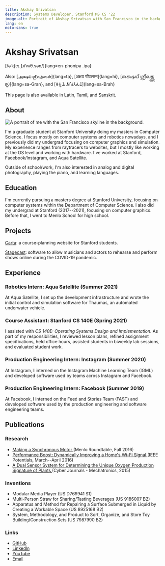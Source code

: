 ```yaml
---
title: Akshay Srivatsan
description: Systems Developer, Stanford MS CS '22
image-alt: Portrait of Akshay Srivatsan with San Francisco in the background.
lang: en
noto-sans: true
---
```


# Akshay Srivatsan

[/əˈkʃeɪ ʃɹiˈvʌθ.sən/]{lang=en-phonipa .ipa}

Also: [அக்ஷய் ஶ்ரீவத்ஸன்]{lang=ta},
[अक्षय श्रीवत्सन]{lang=hi},
[𑌅𑌕𑍍𑌷𑌯𑍍 𑌶𑍍𑌰𑍀𑌵𑌤𑍍𑌸𑌨𑍍]{lang=sa-Gran}, and
[𑀅𑀓𑁆𑀱𑀬𑁆 𑀰𑁆𑀭𑀻𑀯𑀢𑁆𑀲𑀦𑁆]{lang=sa-Brah}

This page is also available in [Latin](latin.html), [Tamil](tamil.html), and [Sanskrit](sanskrit.html).

## About

![A portrait of me with the San Francisco skyline in the 
background.](assets/img/portrait-small.jpg)

I'm a graduate student at Stanford University doing my masters in Computer
Science.
I focus mostly on computer systems and robotics nowadays, and I previously did
my undergrad focusing on computer graphics and simulation.
My experience ranges from raytracers to websites, but I mostly like working at
the OS level and working with hardware.
I've worked at Stanford, Facebook/Instagram, and Aqua Satellite.

Outside of school/work, I'm also interested in analog and digital photography,
playing the piano, and learning languages.

## Education

I'm currently pursuing a masters degree at Stanford University, focusing on
computer systems within the Department of Computer Science.
I also did my undergrad at Stanford (2017--2021), focusing on computer
graphics.
Before that, I went to Menlo School for high school.

## Projects

[Carta](https://carta.stanford.edu): a course-planning website for Stanford students.

[Stagecast](https://taps.stanford.edu/stagecast): software to allow musicians and actors to rehearse and perform shows online during the COVID-19 pandemic.

## Experience

### Robotics Intern: Aqua Satellite (Summer 2021)

At Aqua Satellite, I set up the development infrastructure and wrote the
initial control and simulation software for Thaumas, an automated underwater
vehicle.

### Course Assistant: Stanford CS 140E (Spring 2021)

I assisted with _CS 140E: Operating Systems Design and Implementation_.
As part of my responsibilities, I reviewed lesson plans, refined assignment
specifications, held office hours, assisted students in biweekly lab sessions,
and evaluated student work.

### Production Engineering Intern: Instagram (Summer 2020)

At Instagram, I interned on the Instagram Machine Learning Team (IGML) and
developed software used by teams across Instagram and Facebook.

### Production Engineering Intern: Facebook (Summer 2019)

At Facebook, I interned on the Feed and Stories Team (FAST) and developed
software used by the production engineering and software engineering teams.

## Publications

### Research

- [Making a Synchronous Motor
  ](http://roundtable.menloschool.org/issue25/5_McNelly+Srivatsan_MS_Roundtable25_Fall_2016.pdf)
  (Menlo Roundtable, Fall 2016)
- [Performance Boost: Dynamically Improving a Home's Wi-Fi Signal
  ](http://ieeexplore.ieee.org/abstract/document/7425403/)
  (IEEE Potentials, March--April 2016)
- [A Dual Sensor System for Determining the Unique Oxygen Production Signature
  of Plants ](http://www.cyberjournals.com/Papers/2015/01.pdf)
  (Cyber Journals - Mechatronics, 2015)

### Inventions

- Modular Media Player (US D769941 S1)
- Multi-Person Straw for Sharing/Tasting Beverages (US 9186007 B2)
- Apparatus and Method for Repairing a Surface Submerged in Liquid by Creating
  a Workable Space (US 8925168 B2)
- System, Methodology, and Product to Sort, Organize, and Store Toy
  Building/Construction Sets (US 7987990 B2)

### Links

- [GitHub](https://github.com/Akshay-Srivatsan)
- [LinkedIn](https://www.linkedin.com/in/akshay-srivatsan/)
- [YouTube](https://www.youtube.com/channel/UCUrJQeVdrtJZ1GjCXz1aWXA)
- [Email](mailto:srivatsan.akshay+website@gmail.com)
